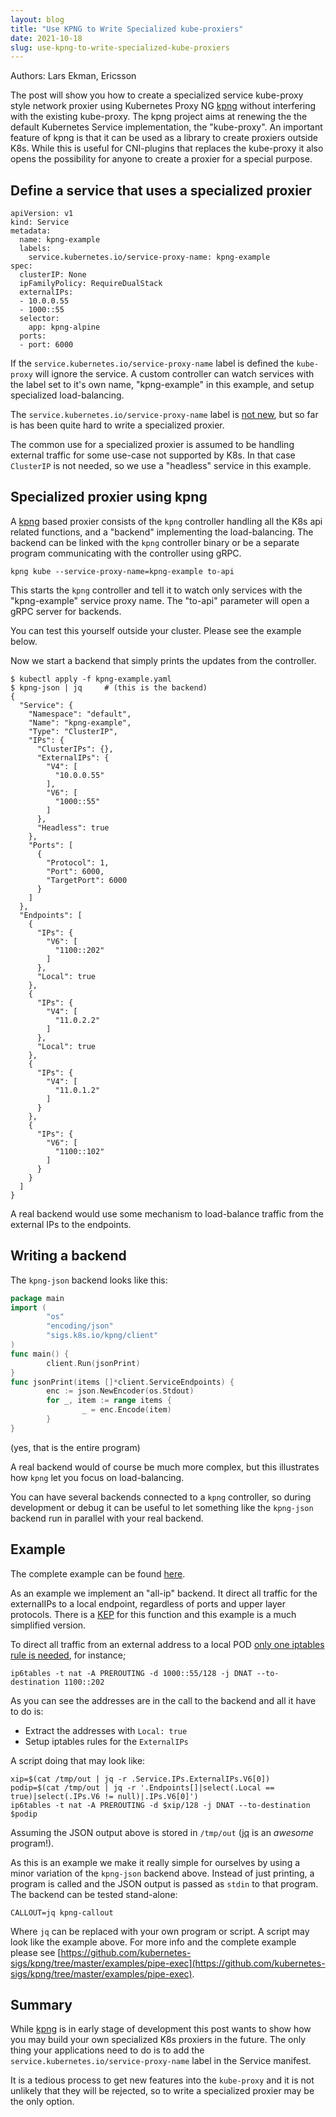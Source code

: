 ```yaml
---
layout: blog
title: "Use KPNG to Write Specialized kube-proxiers"
date: 2021-10-18
slug: use-kpng-to-write-specialized-kube-proxiers
---
```


Authors: Lars Ekman, Ericsson

The post will show you how to create a specialized service kube-proxy
style network proxier using Kubernetes Proxy NG
[kpng](https://github.com/kubernetes-sigs/kpng) without interfering
with the existing kube-proxy. The kpng project aims at renewing the
the default Kubernetes Service implementation, the "kube-proxy". An
important feature of kpng is that it can be used as a library to
create proxiers outside K8s. While this is useful for CNI-plugins that
replaces the kube-proxy it also opens the possibility for anyone to
create a proxier for a special purpose.


## Define a service that uses a specialized proxier

```
apiVersion: v1
kind: Service
metadata:
  name: kpng-example
  labels:
    service.kubernetes.io/service-proxy-name: kpng-example
spec:
  clusterIP: None
  ipFamilyPolicy: RequireDualStack
  externalIPs:
  - 10.0.0.55
  - 1000::55
  selector:
    app: kpng-alpine
  ports:
  - port: 6000
```

If the `service.kubernetes.io/service-proxy-name` label is defined the
`kube-proxy` will ignore the service. A custom controller can watch
services with the label set to it's own name, "kpng-example" in
this example, and setup specialized load-balancing.

The `service.kubernetes.io/service-proxy-name` label is [not
new](https://kubernetes.io/docs/reference/labels-annotations-taints/#servicekubernetesioservice-proxy-name),
but so far is has been quite hard to write a specialized proxier.

The common use for a specialized proxier is assumed to be handling
external traffic for some use-case not supported by K8s. In that
case `ClusterIP` is not needed, so we use a "headless" service in this
example.


## Specialized proxier using kpng

A [kpng](https://github.com/kubernetes-sigs/kpng) based proxier
consists of the `kpng` controller handling all the K8s api related
functions, and a "backend" implementing the load-balancing. The
backend can be linked with the `kpng` controller binary or be a
separate program communicating with the controller using gRPC.

```
kpng kube --service-proxy-name=kpng-example to-api
```

This starts the `kpng` controller and tell it to watch only services
with the "kpng-example" service proxy name. The "to-api" parameter
will open a gRPC server for backends.

You can test this yourself outside your cluster. Please see the example
below.

Now we start a backend that simply prints the updates from the
controller.

```
$ kubectl apply -f kpng-example.yaml
$ kpng-json | jq     # (this is the backend)
{
  "Service": {
    "Namespace": "default",
    "Name": "kpng-example",
    "Type": "ClusterIP",
    "IPs": {
      "ClusterIPs": {},
      "ExternalIPs": {
        "V4": [
          "10.0.0.55"
        ],
        "V6": [
          "1000::55"
        ]
      },
      "Headless": true
    },
    "Ports": [
      {
        "Protocol": 1,
        "Port": 6000,
        "TargetPort": 6000
      }
    ]
  },
  "Endpoints": [
    {
      "IPs": {
        "V6": [
          "1100::202"
        ]
      },
      "Local": true
    },
    {
      "IPs": {
        "V4": [
          "11.0.2.2"
        ]
      },
      "Local": true
    },
    {
      "IPs": {
        "V4": [
          "11.0.1.2"
        ]
      }
    },
    {
      "IPs": {
        "V6": [
          "1100::102"
        ]
      }
    }
  ]
}
```

A real backend would use some mechanism to load-balance traffic from
the external IPs to the endpoints.



## Writing a backend

The `kpng-json` backend looks like this:

```go
package main
import (
        "os"
        "encoding/json"
        "sigs.k8s.io/kpng/client"
)
func main() {
        client.Run(jsonPrint)
}
func jsonPrint(items []*client.ServiceEndpoints) {
        enc := json.NewEncoder(os.Stdout)
        for _, item := range items {
                _ = enc.Encode(item)
        }
}
```

(yes, that is the entire program)

A real backend would of course be much more complex, but this
illustrates how `kpng` let you focus on load-balancing.

You can have several backends connected to a `kpng` controller, so
during development or debug it can be useful to let something like the
`kpng-json` backend run in parallel with your real backend.


## Example


The complete example can be found [here](https://github.com/kubernetes-sigs/kpng/tree/master/examples/pipe-exec).

As an example we implement an "all-ip" backend. It direct all traffic
for the externalIPs to a local endpoint, regardless of ports and upper
layer protocols. There is a
[KEP](https://github.com/kubernetes/enhancements/pull/2611) for this
function and this example is a much simplified version.

To direct all traffic from an external address to a local POD [only
one iptables rule is
needed](https://github.com/kubernetes/enhancements/pull/2611#issuecomment-895061013),
for instance;

```
ip6tables -t nat -A PREROUTING -d 1000::55/128 -j DNAT --to-destination 1100::202
```

As you can see the addresses are in the call to the backend and all it
have to do is:

* Extract the addresses with `Local: true`
* Setup iptables rules for the `ExternalIPs`

A script doing that may look like:

```
xip=$(cat /tmp/out | jq -r .Service.IPs.ExternalIPs.V6[0])
podip=$(cat /tmp/out | jq -r '.Endpoints[]|select(.Local == true)|select(.IPs.V6 != null)|.IPs.V6[0]')
ip6tables -t nat -A PREROUTING -d $xip/128 -j DNAT --to-destination $podip
```

Assuming the JSON output above is stored in `/tmp/out` ([jq](https://stedolan.github.io/jq/) is an *awesome* program!).


As this is an example we make it really simple for ourselves by using
a minor variation of the `kpng-json` backend above. Instead of just
printing, a program is called and the JSON output is passed as `stdin`
to that program. The backend can be tested stand-alone:

```
CALLOUT=jq kpng-callout
```

Where `jq` can be replaced with your own program or script. A script
may look like the example above.  For more info and the complete
example please see [https://github.com/kubernetes-sigs/kpng/tree/master/examples/pipe-exec](https://github.com/kubernetes-sigs/kpng/tree/master/examples/pipe-exec).


## Summary

While [kpng](https://github.com/kubernetes-sigs/kpng) is in early
stage of development this post wants to show how you may build your
own specialized K8s proxiers in the future. The only thing your
applications need to do is to add the
`service.kubernetes.io/service-proxy-name` label in the Service
manifest.

It is a tedious process to get new features into the `kube-proxy` and
it is not unlikely that they will be rejected, so to write a
specialized proxier may be the only option.
